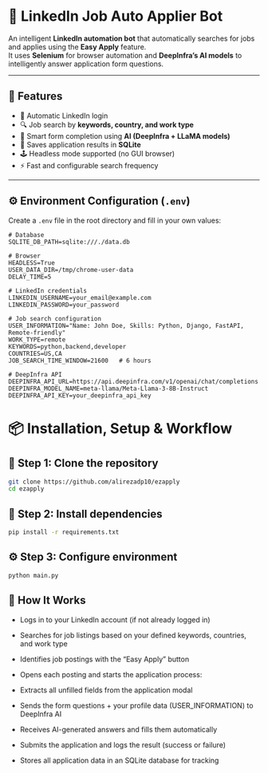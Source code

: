 # 🤖 LinkedIn Job Auto Applier Bot

An intelligent **LinkedIn automation bot** that automatically searches for jobs and applies using the **Easy Apply** feature.  
It uses **Selenium** for browser automation and **DeepInfra’s AI models** to intelligently answer application form questions.

---

## 🚀 Features

- 🔐 Automatic LinkedIn login
- 🔍 Job search by **keywords, country, and work type**
- 🧠 Smart form completion using **AI (DeepInfra + LLaMA models)**
- 💾 Saves application results in **SQLite**
- 🕹️ Headless mode supported (no GUI browser)
- ⚡ Fast and configurable search frequency


---

## ⚙️ Environment Configuration (`.env`)

Create a `.env` file in the root directory and fill in your own values:

```env
# Database
SQLITE_DB_PATH=sqlite:///./data.db

# Browser
HEADLESS=True
USER_DATA_DIR=/tmp/chrome-user-data
DELAY_TIME=5

# LinkedIn credentials
LINKEDIN_USERNAME=your_email@example.com
LINKEDIN_PASSWORD=your_password

# Job search configuration
USER_INFORMATION="Name: John Doe, Skills: Python, Django, FastAPI, Remote-friendly"
WORK_TYPE=remote
KEYWORDS=python,backend,developer
COUNTRIES=US,CA
JOB_SEARCH_TIME_WINDOW=21600   # 6 hours

# DeepInfra API
DEEPINFRA_API_URL=https://api.deepinfra.com/v1/openai/chat/completions
DEEPINFRA_MODEL_NAME=meta-llama/Meta-Llama-3-8B-Instruct
DEEPINFRA_API_KEY=your_deepinfra_api_key
```

# 📦 Installation, Setup & Workflow

## 🧰 Step 1: Clone the repository
```bash
git clone https://github.com/alirezadp10/ezapply
cd ezapply
```

## 🧩 Step 2: Install dependencies
```bash
pip install -r requirements.txt
```

## ⚙️ Step 3: Configure environment
```bash
python main.py
```

## 🧠 How It Works

- Logs in to your LinkedIn account (if not already logged in)

- Searches for job listings based on your defined keywords, countries, and work type

- Identifies job postings with the “Easy Apply” button

- Opens each posting and starts the application process:

- Extracts all unfilled fields from the application modal

- Sends the form questions + your profile data (USER_INFORMATION) to DeepInfra AI

- Receives AI-generated answers and fills them automatically

- Submits the application and logs the result (success or failure)

- Stores all application data in an SQLite database for tracking

